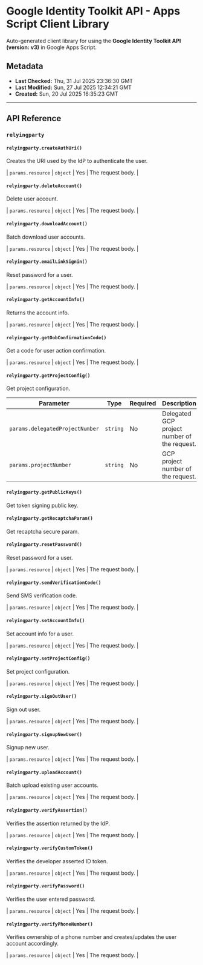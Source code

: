 # Google Identity Toolkit API - Apps Script Client Library

Auto-generated client library for using the **Google Identity Toolkit API (version: v3)** in Google Apps Script.

## Metadata

- **Last Checked:** Thu, 31 Jul 2025 23:36:30 GMT
- **Last Modified:** Sun, 27 Jul 2025 12:34:21 GMT
- **Created:** Sun, 20 Jul 2025 16:35:23 GMT



---

## API Reference

### `relyingparty`

#### `relyingparty.createAuthUri()`

Creates the URI used by the IdP to authenticate the user.

| `params.resource` | `object` | Yes | The request body. |

#### `relyingparty.deleteAccount()`

Delete user account.

| `params.resource` | `object` | Yes | The request body. |

#### `relyingparty.downloadAccount()`

Batch download user accounts.

| `params.resource` | `object` | Yes | The request body. |

#### `relyingparty.emailLinkSignin()`

Reset password for a user.

| `params.resource` | `object` | Yes | The request body. |

#### `relyingparty.getAccountInfo()`

Returns the account info.

| `params.resource` | `object` | Yes | The request body. |

#### `relyingparty.getOobConfirmationCode()`

Get a code for user action confirmation.

| `params.resource` | `object` | Yes | The request body. |

#### `relyingparty.getProjectConfig()`

Get project configuration.

| Parameter | Type | Required | Description |
|---|---|---|---|
| `params.delegatedProjectNumber` | `string` | No | Delegated GCP project number of the request. |
| `params.projectNumber` | `string` | No | GCP project number of the request. |

#### `relyingparty.getPublicKeys()`

Get token signing public key.


#### `relyingparty.getRecaptchaParam()`

Get recaptcha secure param.


#### `relyingparty.resetPassword()`

Reset password for a user.

| `params.resource` | `object` | Yes | The request body. |

#### `relyingparty.sendVerificationCode()`

Send SMS verification code.

| `params.resource` | `object` | Yes | The request body. |

#### `relyingparty.setAccountInfo()`

Set account info for a user.

| `params.resource` | `object` | Yes | The request body. |

#### `relyingparty.setProjectConfig()`

Set project configuration.

| `params.resource` | `object` | Yes | The request body. |

#### `relyingparty.signOutUser()`

Sign out user.

| `params.resource` | `object` | Yes | The request body. |

#### `relyingparty.signupNewUser()`

Signup new user.

| `params.resource` | `object` | Yes | The request body. |

#### `relyingparty.uploadAccount()`

Batch upload existing user accounts.

| `params.resource` | `object` | Yes | The request body. |

#### `relyingparty.verifyAssertion()`

Verifies the assertion returned by the IdP.

| `params.resource` | `object` | Yes | The request body. |

#### `relyingparty.verifyCustomToken()`

Verifies the developer asserted ID token.

| `params.resource` | `object` | Yes | The request body. |

#### `relyingparty.verifyPassword()`

Verifies the user entered password.

| `params.resource` | `object` | Yes | The request body. |

#### `relyingparty.verifyPhoneNumber()`

Verifies ownership of a phone number and creates/updates the user account accordingly.

| `params.resource` | `object` | Yes | The request body. |